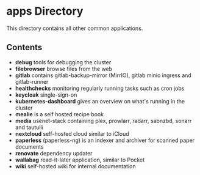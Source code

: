 # apps Directory

This directory contains all other common applications.

## Contents

- **debug** tools for debugging the cluster
- **filebrowser** browse files from the web
- **gitlab** contains gitlab-backup-mirror (MirrIO), gitlab minio ingress and gitlab-runner
- **healthchecks** monitoring regularly running tasks such as cron jobs
- **keycloak** single-sign-on
- **kubernetes-dashboard** gives an overview on what's running in the cluster
- **mealie** is a self hosted recipe book
- **media** usenet-stack containing plex, prowlarr, radarr, sabnzbd, sonarr and tautulli
- **nextcloud** self-hosted cloud similar to iCloud
- **paperless** (paperless-ng) is an indexer and archiver for scanned paper documents
- **renovate** dependency updater
- **wallabag** read-it-later application, similar to Pocket
- **wiki** self-hosted wiki for internal documentation
